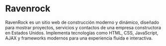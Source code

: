 # Ravenrock
RavenRock es un sitio web de construcción moderno y dinámico, diseñado para mostrar proyectos, servicios y contactos de una empresa constructora en Estados Unidos. Implementa tecnologías como HTML, CSS, JavaScript, AJAX y frameworks modernos para una experiencia fluida e interactiva.
